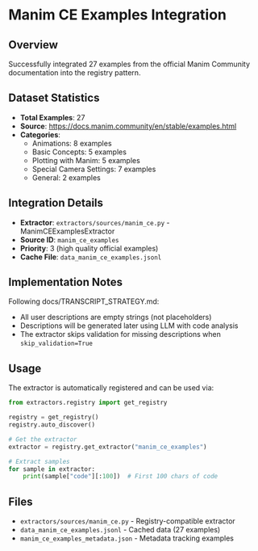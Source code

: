 # Manim CE Examples Integration

## Overview
Successfully integrated 27 examples from the official Manim Community documentation into the registry pattern.

## Dataset Statistics
- **Total Examples**: 27
- **Source**: https://docs.manim.community/en/stable/examples.html
- **Categories**:
  - Animations: 8 examples
  - Basic Concepts: 5 examples  
  - Plotting with Manim: 5 examples
  - Special Camera Settings: 7 examples
  - General: 2 examples

## Integration Details
- **Extractor**: `extractors/sources/manim_ce.py` - ManimCEExamplesExtractor
- **Source ID**: `manim_ce_examples`
- **Priority**: 3 (high quality official examples)
- **Cache File**: `data_manim_ce_examples.jsonl`

## Implementation Notes
Following docs/TRANSCRIPT_STRATEGY.md:
- All user descriptions are empty strings (not placeholders)
- Descriptions will be generated later using LLM with code analysis
- The extractor skips validation for missing descriptions when `skip_validation=True`

## Usage
The extractor is automatically registered and can be used via:
```python
from extractors.registry import get_registry

registry = get_registry()
registry.auto_discover()

# Get the extractor
extractor = registry.get_extractor("manim_ce_examples")

# Extract samples
for sample in extractor:
    print(sample["code"][:100])  # First 100 chars of code
```

## Files
- `extractors/sources/manim_ce.py` - Registry-compatible extractor
- `data_manim_ce_examples.jsonl` - Cached data (27 examples)
- `manim_ce_examples_metadata.json` - Metadata tracking examples